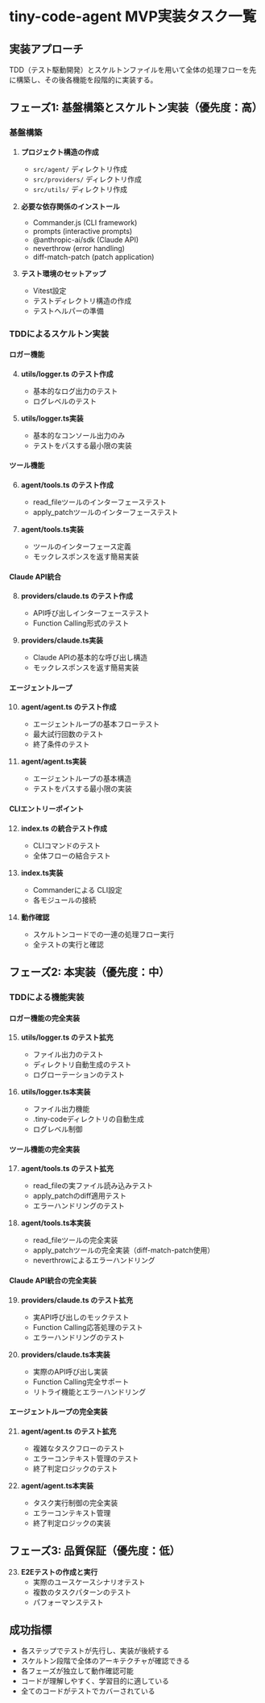 # tiny-code-agent MVP実装タスク一覧

## 実装アプローチ
TDD（テスト駆動開発）とスケルトンファイルを用いて全体の処理フローを先に構築し、その後各機能を段階的に実装する。

## フェーズ1: 基盤構築とスケルトン実装（優先度：高）

### 基盤構築
1. **プロジェクト構造の作成**
   - `src/agent/` ディレクトリ作成
   - `src/providers/` ディレクトリ作成  
   - `src/utils/` ディレクトリ作成

2. **必要な依存関係のインストール**
   - Commander.js (CLI framework)
   - prompts (interactive prompts)
   - @anthropic-ai/sdk (Claude API)
   - neverthrow (error handling)
   - diff-match-patch (patch application)

3. **テスト環境のセットアップ**
   - Vitest設定
   - テストディレクトリ構造の作成
   - テストヘルパーの準備

### TDDによるスケルトン実装

#### ロガー機能
4. **utils/logger.ts のテスト作成**
   - 基本的なログ出力のテスト
   - ログレベルのテスト

5. **utils/logger.ts実装**
   - 基本的なコンソール出力のみ
   - テストをパスする最小限の実装

#### ツール機能
6. **agent/tools.ts のテスト作成**
   - read_fileツールのインターフェーステスト
   - apply_patchツールのインターフェーステスト

7. **agent/tools.ts実装**
   - ツールのインターフェース定義
   - モックレスポンスを返す簡易実装

#### Claude API統合
8. **providers/claude.ts のテスト作成**
   - API呼び出しインターフェーステスト
   - Function Calling形式のテスト

9. **providers/claude.ts実装**
   - Claude APIの基本的な呼び出し構造
   - モックレスポンスを返す簡易実装

#### エージェントループ
10. **agent/agent.ts のテスト作成**
    - エージェントループの基本フローテスト
    - 最大試行回数のテスト
    - 終了条件のテスト

11. **agent/agent.ts実装**
    - エージェントループの基本構造
    - テストをパスする最小限の実装

#### CLIエントリーポイント
12. **index.ts の統合テスト作成**
    - CLIコマンドのテスト
    - 全体フローの結合テスト

13. **index.ts実装**
    - Commanderによる CLI設定
    - 各モジュールの接続

14. **動作確認**
    - スケルトンコードでの一連の処理フロー実行
    - 全テストの実行と確認

## フェーズ2: 本実装（優先度：中）

### TDDによる機能実装

#### ロガー機能の完全実装
15. **utils/logger.ts のテスト拡充**
    - ファイル出力のテスト
    - ディレクトリ自動生成のテスト
    - ログローテーションのテスト

16. **utils/logger.ts本実装**
    - ファイル出力機能
    - .tiny-codeディレクトリの自動生成
    - ログレベル制御

#### ツール機能の完全実装
17. **agent/tools.ts のテスト拡充**
    - read_fileの実ファイル読み込みテスト
    - apply_patchのdiff適用テスト
    - エラーハンドリングのテスト

18. **agent/tools.ts本実装**
    - read_fileツールの完全実装
    - apply_patchツールの完全実装（diff-match-patch使用）
    - neverthrowによるエラーハンドリング

#### Claude API統合の完全実装
19. **providers/claude.ts のテスト拡充**
    - 実API呼び出しのモックテスト
    - Function Calling応答処理のテスト
    - エラーハンドリングのテスト

20. **providers/claude.ts本実装**
    - 実際のAPI呼び出し実装
    - Function Calling完全サポート
    - リトライ機能とエラーハンドリング

#### エージェントループの完全実装
21. **agent/agent.ts のテスト拡充**
    - 複雑なタスクフローのテスト
    - エラーコンテキスト管理のテスト
    - 終了判定ロジックのテスト

22. **agent/agent.ts本実装**
    - タスク実行制御の完全実装
    - エラーコンテキスト管理
    - 終了判定ロジックの実装

## フェーズ3: 品質保証（優先度：低）

23. **E2Eテストの作成と実行**
    - 実際のユースケースシナリオテスト
    - 複数のタスクパターンのテスト
    - パフォーマンステスト

## 成功指標
- 各ステップでテストが先行し、実装が後続する
- スケルトン段階で全体のアーキテクチャが確認できる
- 各フェーズが独立して動作確認可能
- コードが理解しやすく、学習目的に適している
- 全てのコードがテストでカバーされている